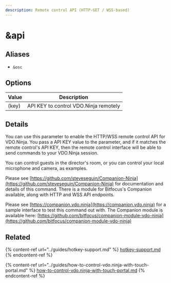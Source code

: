 ```yaml
---
description: Remote control API (HTTP-GET / WSS-based)
---
```


# \&api

## Aliases

* `&osc`

## Options

| Value | Description                           |
| ----- | ------------------------------------- |
| (key) | API KEY to control VDO.Ninja remotely |

## Details

You can use this parameter to enable the HTTP/WSS remote control API for VDO.Ninja. You pass a API KEY value to the parameter, and if it matches the remote control's API KEY, then the remote control interface will be able to send commands to your VDO.Ninja session.

You can control guests in the director's room, or you can control your local microphone and camera, as examples.

Please see [https://github.com/steveseguin/Companion-Ninja](https://github.com/steveseguin/Companion-Ninja) for documentation and details of this command. There is a module for Bitfocus's Companion available, along with HTTP and WSS API endpoints.

Please see [https://companion.vdo.ninja](https://companion.vdo.ninja) for a sample interface to test this command out with. The Companion module is available here: [https://github.com/bitfocus/companion-module-vdo-ninja](https://github.com/bitfocus/companion-module-vdo-ninja)

## Related

{% content-ref url="../guides/hotkey-support.md" %}
[hotkey-support.md](../guides/hotkey-support.md)
{% endcontent-ref %}

{% content-ref url="../guides/how-to-control-vdo.ninja-with-touch-portal.md" %}
[how-to-control-vdo.ninja-with-touch-portal.md](../guides/how-to-control-vdo.ninja-with-touch-portal.md)
{% endcontent-ref %}
